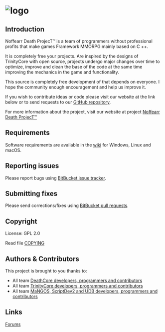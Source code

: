 # ![logo](https://camo.githubusercontent.com/831d9a457a380e21ef52d682a578f5385058c8d8/687474703a2f2f692e696d6775722e636f6d2f556573316774432e706e67)


## Introduction

Noffearr Death ProjecT™ is a team of programmers without professional profits that make games Framework MMORPG mainly based on C ++. 

It is completely free your projects. Are inspired by the designs of TrinityCore with open source, projects undergo major changes over time to optimize, improve and clean the base of the code at the same time improving the mechanics in the game and functionality.

This source is completely free development of that depends on everyone. I hope the community enough encouragement and help us improve it.

If you wish to contribute ideas or code please visit our website at the link below or to send requests to our [GitHub repository](https://github.com/NoffearrDeathProjecT/DeathCore).

For more information about the project, visit our website at project [Noffearr Death ProjecT™](http://www.noffearrdeathproject.org/)


## Requirements

Software requirements are available in the [wiki](http://wiki.noffearrdeathproject.org/) for
Windows, Linux and macOS.


## Reporting issues

Please report bugs using [BitBucket issue tracker](https://github.com/NoffearrDeathProjecT/DeathCore/issues).


## Submitting fixes

Please send corrections/fixes using [BitBucket pull requests](https://github.com/NoffearrDeathProjecT/DeathCore/pulls).


## Copyright

License: GPL 2.0

Read file [COPYING](COPYING)


## Authors & Contributors

This project is brought to you thanks to:

- All team [DeathCore developers, programmers and contributors](https://github.com/NoffearrDeathProjecT/DeathCore/graphs/contributors)
- All team [TrinityCore developers, programmers and contributors](https://github.com/TrinityCore/TrinityCore/blob/3.3.5/THANKS)
- All team [MaNGOS, ScriptDev2 and UDB developers, programmers and contributors](https://github.com/cmangos/mangos-wotlk/blob/master/AUTHORS.md)


## Links

[Forums](http://www.community.noffearrdeathproject.org/)